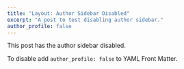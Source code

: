 ```yaml
---
title: "Layout: Author Sidebar Disabled"
excerpt: "A post to test disabling author sidebar."
author_profile: false
---
```


This post has the author sidebar disabled.

To disable add `author_profile: false` to YAML Front Matter.
